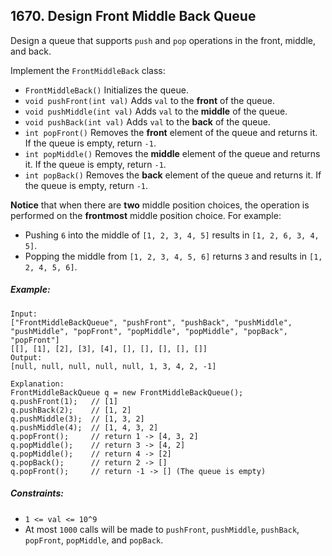 ## 1670. Design Front Middle Back Queue

Design a queue that supports ```push``` and ```pop``` operations in the front, middle, and back.

Implement the ```FrontMiddleBack``` class:

* ```FrontMiddleBack()``` Initializes the queue.
* ```void pushFront(int val)``` Adds ```val``` to the **front** of the queue.
* ```void pushMiddle(int val)``` Adds ```val``` to the **middle** of the queue.
* ```void pushBack(int val)``` Adds ```val``` to the **back** of the queue.
* ```int popFront()``` Removes the **front** element of the queue and returns it. If the queue is empty, return ```-1```.
* ```int popMiddle()``` Removes the **middle** element of the queue and returns it. If the queue is empty, return ```-1```.
* ```int popBack()``` Removes the **back** element of the queue and returns it. If the queue is empty, return ```-1```.

**Notice** that when there are **two** middle position choices, the operation is performed on the **frontmost** middle position choice. For example:

* Pushing ```6``` into the middle of ```[1, 2, 3, 4, 5]``` results in ```[1, 2, 6, 3, 4, 5]```.
* Popping the middle from ```[1, 2, 3, 4, 5, 6]``` returns ```3``` and results in ```[1, 2, 4, 5, 6]```.

##### Example:
```
Input:
["FrontMiddleBackQueue", "pushFront", "pushBack", "pushMiddle", "pushMiddle", "popFront", "popMiddle", "popMiddle", "popBack", "popFront"]
[[], [1], [2], [3], [4], [], [], [], [], []]
Output:
[null, null, null, null, null, 1, 3, 4, 2, -1]

Explanation:
FrontMiddleBackQueue q = new FrontMiddleBackQueue();
q.pushFront(1);   // [1]
q.pushBack(2);    // [1, 2]
q.pushMiddle(3);  // [1, 3, 2]
q.pushMiddle(4);  // [1, 4, 3, 2]
q.popFront();     // return 1 -> [4, 3, 2]
q.popMiddle();    // return 3 -> [4, 2]
q.popMiddle();    // return 4 -> [2]
q.popBack();      // return 2 -> []
q.popFront();     // return -1 -> [] (The queue is empty)
```

##### Constraints:

* ```1 <= val <= 10^9```
* At most ```1000``` calls will be made to ```pushFront```, ```pushMiddle```, ```pushBack```, ```popFront```, ```popMiddle```, and ```popBack```.
